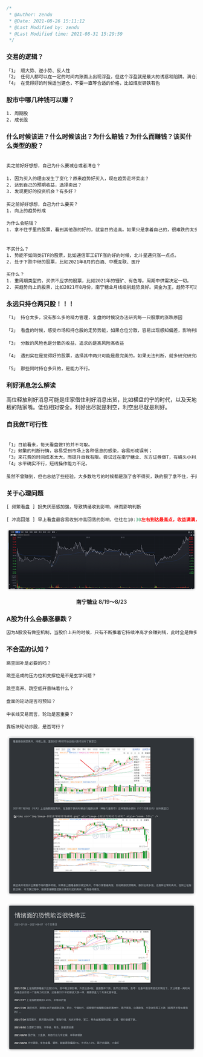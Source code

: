 ```javascript
/*
 * @Author: zendu 
 * @Date: 2021-08-26 15:11:12 
 * @Last Modified by: zendu
 * @Last Modified time: 2021-08-31 15:29:59
 */
```



### 交易的逻辑？

```bash
「1」 顺大势、逆小势、反人性
「2」 任何人都可以在一定的时间内账面上出现浮盈，但这个浮盈就是最大的诱惑和陷阱。满仓浮盈空欢喜，未悟真经套中人
「4」 在觉得好的时候适当建仓，不要一直等合适的价格，比如煤炭钢铁有色
```



### 股市中哪几种钱可以赚？

```bash
1. 周期股
2. 成长股
```



### 什么时候该进？什么时候该出？为什么赔钱？为什么而赚钱？该买什么类型的股？

```bash

卖之前好好想想，自己为什么要减仓或者清仓？

1. 因为买入的理由发生了变化？原来趋势好买入，现在趋势走坏卖出？
2. 达到自己的预期收益，选择卖出？
3. 发现更好的投资机会？有多好？

买之前好好想想，自己为什么要买？
1. 向上的趋势形成

为什么会赔钱？
1. 拿不住手里的股票，看到其他涨的好的，就盲目的追高。如果只是拿着自己的，很难跌的太多。


不买什么？
1. 势能不如同类ETF的股票，比如通信军工ETF涨的好的时候，北斗星通只涨一点点。
2. 处于下跌中继的股票，比如2021年8月的白酒、中概互联、医疗

买什么？
1. 重周期类型的，买供不应求的股票，比如2021年的锂矿、有色等。周期中供需决定一切。
2. 买趋势向上的股票，比如2021年8月份，南宁糖业月线级别趋势良好。资金为王，趋势不可违。「目前还在验证」
```



### 永远只持仓两只股！！！

```bash
「1」 持仓太多，没有那么多的精力管理，复盘的时候没办法研究每一只股票的涨跌原因

「2」 看盘的时候，感受市场和持仓股的走势势能，如果仓位分散，容易出现感知偏差，影响判断

「3」 分散的风险也是分散的收益，追求的是高风险高收益

「4」 遇到实在是觉得好的股票，选择其中两只可能是最完美的。如果无法判断，就多研究研究再判断，一定只能选两只。

「5」 那些同时持仓多只的，是能力不行。
```



### 利好消息怎么解读

高位释放利好消息可能是庄家借住利好消息出货，比如横盘的宁的时代，以及天地板的陆家嘴。低位相对安全。利好出尽就是利空，利空出尽就是利好。



### 自我做T可行性

```bash

「1」目前看来，每天看盘做T的并不可取。
「2」频繁的判断行情，容易受到市场上各种信息的感染，容易形成误判；
「3」来花费的时间成本太大，而提升自我有限。尝试过在南宁糖业、东方证券做T，有蝇头小利，但大涨的时候都卖飞了。
「4」水平确实不行，短线操作能力不足。

虽然不曾赚到，但也总结了些经验。大多数吃亏的时候都是涨了舍不得买，跌的狠了拿不住，于是成了任人宰割的韭菜。卖飞往往也会影响情绪，当人的情绪被影响到一个临界值，就会做出非理性的决策。
```



### 关于心理问题

```js
[ 频繁看盘 ] 损失厌恶感加强，导致情绪收到影响，继而影响判断

[ 冲高回落 ] 早上看盘最容易收到冲高回落的影响，往往在10:30左右到达最高点，收益满满，真正到了收盘的时候，却又没有太多，这种失落缓缓叠加，往往会造成不好的情绪，进而作出一些非理性的操作，增加被割的风险。
```


![img](img/nnty819223.png)

<div style="display:flex;justify-content:center;font-weight:600;">南宁糖业 8/19～8/23</div>




### A股为什么会暴涨暴跌？

```js
因为A股没有做空机制，当股价上升的时候，只有不断推着它持续冲高才会赚到钱，此时全是做多的力量，自然就表现为暴涨。当达到一定阈值，庄家开始出逃，股价就会下跌，因为之前的涨幅违背了公司的基本面，所以下跌回调通常会幅度很大。
```



### 不合适的认知？
```js
跳空回补是必要的吗？

跳空造成的压力位和支撑位是不是玄学问题？

跳空高开、跳空低开意味着什么？

盘面的轮动是否可预知？

中长线交易而言，轮动是否重要？

靠板块轮动炒股，是否可行？
```

![img](img/image-0394671.png)


![img](img/image-20210827163601547.png)

